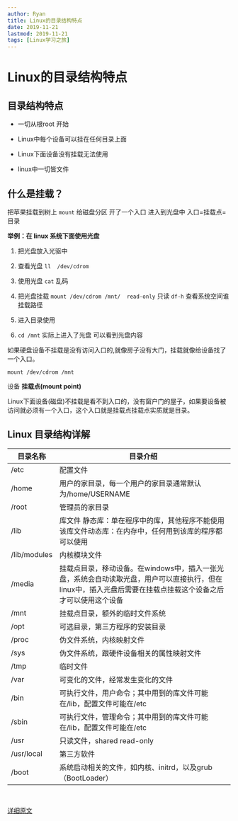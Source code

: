 ```yaml
---
author: Ryan
title: Linux的目录结构特点
date: 2019-11-21
lastmod: 2019-11-21
tags: [Linux学习之旅]
---
```


# Linux的目录结构特点



## 目录结构特点



- 一切从根root 开始

- Linux中每个设备可以挂在任何目录上面
- Linux下面设备没有挂载无法使用
- linux中一切皆文件



## 什么是挂载？

把苹果挂载到树上 `mount`
给磁盘分区 开了一个入口 进入到光盘中 入口=挂载点=目录

**举例：在 linux 系统下面使用光盘**



1. 把光盘放入光驱中

2. 查看光盘 `ll  /dev/cdrom`
3. 使用光盘  `cat` 乱码
4. 把光盘挂载  `mount /dev/cdrom /mnt/  read-only`  只读 `df-h` 查看系统空间谁挂载路径
5. 进入目录使用
6. `cd /mnt` 实际上进入了光盘 可以看到光盘内容 



如果硬盘设备不挂载是没有访问入口的,就像房子没有大门，挂载就像给设备找了一个入口。



`mount /dev/cdrom /mnt`  


设备                   **挂载点(mount point)**


Linux下面设备(磁盘)不挂载是看不到入口的，没有窗户门的屋子，如果要设备被访问就必须有一个入口，这个入口就是挂载点挂载点实质就是目录。




## Linux 目录结构详解


| 目录名称     | 目录介绍                                                     |
| ------------ | ------------------------------------------------------------ |
| /etc         | 配置文件                                                     |
| /home        | 用户的家目录，每一个用户的家目录通常默认为/home/USERNAME     |
| /root        | 管理员的家目录                                               |
| /lib         | 库文件 静态库：单在程序中的库，其他程序不能使用该库文件动态库：在内存中，任何用到该库的程序都可以使用 |
| /lib/modules | 内核模块文件                                                 |
| /media       | 挂载点目录，移动设备。在windows中，插入一张光盘，系统会自动读取光盘，用户可以直接执行，但在linux中，插入光盘后需要在挂载点挂载这个设备之后才可以使用这个设备 |
| /mnt         | 挂载点目录，额外的临时文件系统                               |
| /opt         | 可选目录，第三方程序的安装目录                               |
| /proc        | 伪文件系统，内核映射文件                                     |
| /sys         | 伪文件系统，跟硬件设备相关的属性映射文件                     |
| /tmp         | 临时文件                                                     |
| /var         | 可变化的文件，经常发生变化的文件                             |
| /bin         | 可执行文件，用户命令；其中用到的库文件可能在/lib，配置文件可能在/etc |
| /sbin        | 可执行文件，管理命令；其中用到的库文件可能在/lib，配置文件可能在/etc |
| /usr         | 只读文件，shared read-only                                   |
| /usr/local   | 第三方软件                                                   |
| /boot        | 系统启动相关的文件，如内核、initrd，以及grub（BootLoader）   |


​	



[详细原文](http://www.cnblogs.com/forlive/p/8081515.html)